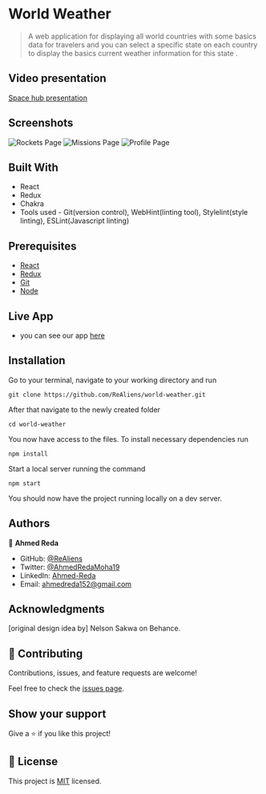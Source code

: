 
# World Weather
> A web application for displaying all world countries with some basics data for travelers and you can select a specific state on each country to display the basics 
> current weather information for this state .

## Video presentation
[Space hub presentation](https://www.loom.com/share/7087961b0a5e428aae34ed628b7aeb72)

## Screenshots
![Rockets Page](./screenshots/rockets.jpeg)
![Missions Page](./screenshots/missions.jpeg)
![Profile Page](./screenshots/profile.jpeg)

## Built With
- React
- Redux
- Chakra
- Tools used - Git(version control), WebHint(linting tool), Stylelint(style linting), ESLint(Javascript linting)

## Prerequisites
 - [React](https://reactjs.org/docs/getting-started.html)
 - [Redux](https://redux.js.org/tutorials/quick-start)
 - [Git](https://git-scm.com/downloads)
 - [Node](https://nodejs.org/en/download/)


 ## Live App

 - you can see our app <a href="https://space-hub-traveler.herokuapp.com/" target="_blank">here</a>

## Installation

Go to your terminal, navigate to your working directory and run

`git clone https://github.com/ReAliens/world-weather.git`

After that navigate to the newly created folder

`cd world-weather`

You now have access to the files.
To install necessary dependencies run

`npm install`

Start a local server running the command

`npm start`

You should now have the project running locally on a dev server.

## Authors

👤 **Ahmed Reda**

- GitHub: [@ReAliens](https://github.com/ReAliens)
- Twitter: [@AhmedRedaMoha19](https://twitter.com/AhmedRedaMoha19)
- LinkedIn: [Ahmed-Reda](https://www.linkedin.com/in/armali/)
- Email: ahmedreda152@gmail.com


## Acknowledgments

[original design idea by] Nelson Sakwa on Behance.


## 🤝 Contributing

Contributions, issues, and feature requests are welcome!

Feel free to check the [issues page](../../issues/).

## Show your support

Give a ⭐️ if you like this project!

## 📝 License

This project is [MIT](./MIT.md) licensed.
